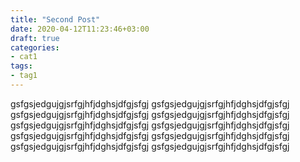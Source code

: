 ```yaml
---
title: "Second Post"
date: 2020-04-12T11:23:46+03:00
draft: true
categories: 
- cat1
tags:
- tag1
---
```



gsfgsjedgujgjsrfgjhfjdghsjdfgjsfgj
gsfgsjedgujgjsrfgjhfjdghsjdfgjsfgj
gsfgsjedgujgjsrfgjhfjdghsjdfgjsfgj
gsfgsjedgujgjsrfgjhfjdghsjdfgjsfgj
gsfgsjedgujgjsrfgjhfjdghsjdfgjsfgj
gsfgsjedgujgjsrfgjhfjdghsjdfgjsfgj
gsfgsjedgujgjsrfgjhfjdghsjdfgjsfgj
gsfgsjedgujgjsrfgjhfjdghsjdfgjsfgj
gsfgsjedgujgjsrfgjhfjdghsjdfgjsfgj
gsfgsjedgujgjsrfgjhfjdghsjdfgjsfgj
